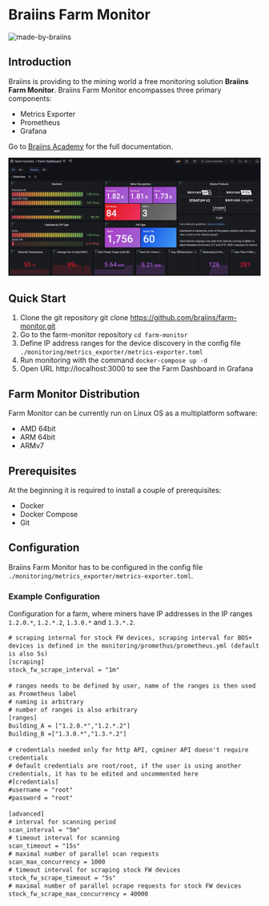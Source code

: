 # Braiins Farm Monitor

<img src="https://design.braiins.com/assets/img/logos/made-by-braiins-logo-black-rgb.svg?h=ff5372ea922b90918a18d21131ae0114" alt="made-by-braiins" style="width:25%;"/>

## Introduction
Braiins is providing to the mining world a free monitoring solution **Braiins Farm Monitor**. Braiins Farm Monitor encompasses three primary components:
* Metrics Exporter
* Prometheus
* Grafana

Go to [Braiins Academy](https://academy.braiins.com/en/farm-monitor/about) for the full documentation.

![farm-dashboard](images/farm-dashboard.png)

## Quick Start
1. Clone the git repository git clone https://github.com/braiins/farm-monitor.git
2. Go to the farm-monitor repository `cd farm-monitor`
3. Define IP address ranges for the device discovery in the config file `./monitoring/metrics_exporter/metrics-exporter.toml`
4. Run monitoring with the command `docker-compose up -d`
5. Open URL http://localhost:3000 to see the Farm Dashboard in Grafana

## Farm Monitor Distribution
Farm Monitor can be currently run on Linux OS as a multiplatform software:
* AMD 64bit
* ARM 64bit
* ARMv7

## Prerequisites
At the beginning it is required to install a couple of prerequisites:

* Docker
* Docker Compose
* Git

## Configuration
Braiins Farm Monitor has to be configured in the config file `./monitoring/metrics_exporter/metrics-exporter.toml`.

### Example Configuration
Configuration for a farm, where miners have IP addresses in the IP ranges `1.2.0.*`, `1.2.*.2`, `1.3.0.*` and `1.3.*.2`.

```
# scraping internal for stock FW devices, scraping interval for BOS+ devices is defined in the monitoring/promethus/prometheus.yml (default is also 5s)
[scraping]
stock_fw_scrape_interval = "1m"

# ranges needs to be defined by user, name of the ranges is then used as Prometheus label
# naming is arbitrary
# number of ranges is also arbitrary
[ranges]
Building_A = ["1.2.0.*","1.2.*.2"]
Building_B =["1.3.0.*","1.3.*.2"]

# credentials needed only for http API, cgminer API doesn't require credentials
# default credentials are root/root, if the user is using another credentials, it has to be edited and uncommented here
#[credentials]
#username = "root"
#password = "root"

[advanced]
# interval for scanning period
scan_interval = "5m"
# timeout interval for scanning
scan_timeout = "15s"
# maximal number of parallel scan requests
scan_max_concurrency = 1000
# timeout interval for scraping stock FW devices
stock_fw_scrape_timeout = "5s"
# maximal number of parallel scrape requests for stock FW devices
stock_fw_scrape_max_concurrency = 40000
```


